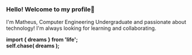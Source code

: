 ### Hello! Welcome to my profile👋

I'm Matheus, Computer Engineering Undergraduate and passionate about technology! I'm always looking for learning and collaborating.

<strong>import { dreams } from 'life';</strong> <br>
<strong>self.chase( dreams );</strong>



<!--  <div style="display: inline_block"><br>
  <img align="center" alt="Mat-Js"  width="40" src="https://cdn.jsdelivr.net/gh/devicons/devicon/icons/javascript/javascript-plain.svg">
  <img align="center" alt="Mat-React"  width="40" src="https://cdn.jsdelivr.net/gh/devicons/devicon/icons/react/react-original-wordmark.svg">
  <img align="center" alt="Mat-HTML"  width="40" src="https://cdn.jsdelivr.net/gh/devicons/devicon/icons/html5/html5-original-wordmark.svg">
  <img align="center" alt="Mat-CSS"  width="40" src="https://cdn.jsdelivr.net/gh/devicons/devicon/icons/css3/css3-original-wordmark.svg">
  <img align="center" alt="Mat-Python" width="40" src="https://cdn.jsdelivr.net/gh/devicons/devicon/icons/python/python-original-wordmark.svg">
  <img align="center" alt="Mat-Php" height="55" src="https://cdn.jsdelivr.net/gh/devicons/devicon/icons/php/php-plain.svg">
  <img align="center" alt="Mat-Java" height="55" src="https://cdn.jsdelivr.net/gh/devicons/devicon/icons/java/java-original-wordmark.svg">
  </div><br>
-->

  
<!--
**mmdes/mmdes** is a ✨ _special_ ✨ repository because its `README.md` (this file) appears on your GitHub profile.

Here are some ideas to get you started:

- 🔭 I’m currently working on ...
- 🌱 I’m currently learning ...
- 👯 I’m looking to collaborate on ...
- 🤔 I’m looking for help with ...
- 💬 Ask me about ...
- 📫 How to reach me: ...
- 😄 Pronouns: ...
- ⚡ Fun fact: ...
-->
